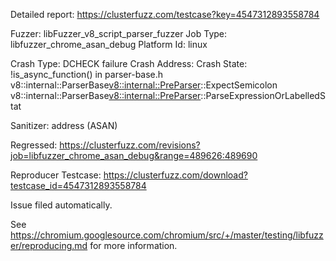 Detailed report: https://clusterfuzz.com/testcase?key=4547312893558784

Fuzzer: libFuzzer_v8_script_parser_fuzzer
Job Type: libfuzzer_chrome_asan_debug
Platform Id: linux

Crash Type: DCHECK failure
Crash Address: 
Crash State:
  !is_async_function() in parser-base.h
  v8::internal::ParserBase<v8::internal::PreParser>::ExpectSemicolon
  v8::internal::ParserBase<v8::internal::PreParser>::ParseExpressionOrLabelledStat
  
Sanitizer: address (ASAN)

Regressed: https://clusterfuzz.com/revisions?job=libfuzzer_chrome_asan_debug&range=489626:489690

Reproducer Testcase: https://clusterfuzz.com/download?testcase_id=4547312893558784


Issue filed automatically.

See https://chromium.googlesource.com/chromium/src/+/master/testing/libfuzzer/reproducing.md for more information.